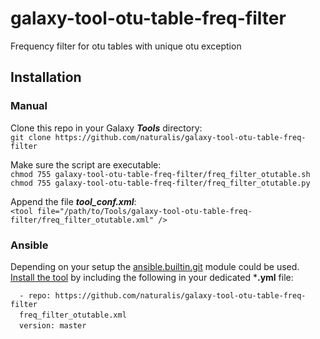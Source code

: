 # galaxy-tool-otu-table-freq-filter  
Frequency filter for otu tables with unique otu exception  

## Installation
### Manual  
Clone this repo in your Galaxy ***Tools*** directory:  
`git clone https://github.com/naturalis/galaxy-tool-otu-table-freq-filter`  

Make sure the script are executable:  
`chmod 755 galaxy-tool-otu-table-freq-filter/freq_filter_otutable.sh`  
`chmod 755 galaxy-tool-otu-table-freq-filter/freq_filter_otutable.py`  

Append the file ***tool_conf.xml***:    
`<tool file="/path/to/Tools/galaxy-tool-otu-table-freq-filter/freq_filter_otutable.xml" />`  

### Ansible
Depending on your setup the [ansible.builtin.git](https://docs.ansible.com/ansible/latest/collections/ansible/builtin/git_module.html) module could be used.  
[Install the tool](https://docs.ansible.com/ansible/latest/collections/ansible/builtin/git_module.html#examples) by including the following in your dedicated ***.yml** file:  

`  - repo: https://github.com/naturalis/galaxy-tool-otu-table-freq-filter`  
&ensp;&ensp;`freq_filter_otutable.xml`  
&ensp;&ensp;`version: master`  
